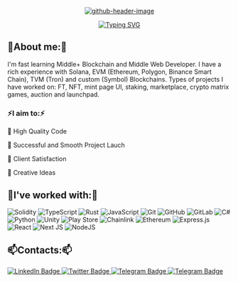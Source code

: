 <div id="header" align="center">
	
<a href="https://github.com/Aar0nWalker">![github-header-image](./github-header-image.png.png)
</a>
	
<a href="https://github.com/Aar0nWalker"><img src="https://readme-typing-svg.herokuapp.com?font=DynaPuff&size=32&duration=2500&pause=4000&color=2671FF&background=FF050500&center=true&vCenter=true&width=600&height=70&lines=Welcome+to+my+profile!;Developing+since+2021;Experienced+in+Sonala%2C+EVM%2C+TVM;Always+learning+new+stack;Middle+Web+Developer" alt="Typing SVG" /></a>
	
</div>

<div id="main">
<h2>💬About me:💬</h2>
	
I'm fast learning Middle+ Blockchain and Middle Web Developer.
I have a rich experience with Solana, EVM (Ethereum, Polygon, Binance Smart Chain), TVM (Tron) and custom (Symbol) Blockchains.
Types of projects I have worked on: FT, NFT, mint page UI, staking, marketplace, crypto matrix games, auction and launchpad.

<h3>⚡I aim to:⚡</h3>

:space_invader: High Quality Code

:space_invader: Successful and Smooth Project Lauch
	
:space_invader: Client Satisfaction
	
:space_invader:	Creative Ideas


<h2>🔭I've worked with:🔭</h2>

![Solidity](https://img.shields.io/badge/Solidity-%23363636.svg?style=for-the-badge&logo=solidity&logoColor=white) ![TypeScript](https://img.shields.io/badge/typescript-%23007ACC.svg?style=for-the-badge&logo=typescript&logoColor=white) ![Rust](https://img.shields.io/badge/rust-%23000000.svg?style=for-the-badge&logo=rust&logoColor=white) ![JavaScript](https://img.shields.io/badge/javascript-%23323330.svg?style=for-the-badge&logo=javascript&logoColor=%23F7DF1E) ![Git](https://img.shields.io/badge/git-%23F05033.svg?style=for-the-badge&logo=git&logoColor=white) ![GitHub](https://img.shields.io/badge/github-%23121011.svg?style=for-the-badge&logo=github&logoColor=white) ![GitLab](https://img.shields.io/badge/gitlab-%23181717.svg?style=for-the-badge&logo=gitlab&logoColor=white) ![C#](https://img.shields.io/badge/c%23-%23239120.svg?style=for-the-badge&logo=c-sharp&logoColor=white) ![Python](https://img.shields.io/badge/python-3670A0?style=for-the-badge&logo=python&logoColor=ffdd54) ![Unity](https://img.shields.io/badge/unity-%23000000.svg?style=for-the-badge&logo=unity&logoColor=white) ![Play Store](https://img.shields.io/badge/Google_Play-414141?style=for-the-badge&logo=google-play&logoColor=white) ![Chainlink](https://img.shields.io/badge/Chainlink-375BD2?style=for-the-badge&logo=Chainlink&logoColor=white) ![Ethereum](https://img.shields.io/badge/Ethereum-3C3C3D?style=for-the-badge&logo=Ethereum&logoColor=white) ![Express.js](https://img.shields.io/badge/express.js-%23404d59.svg?style=for-the-badge&logo=express&logoColor=%2361DAFB) ![React](https://img.shields.io/badge/react-%2320232a.svg?style=for-the-badge&logo=react&logoColor=%2361DAFB) ![Next JS](https://img.shields.io/badge/Next-black?style=for-the-badge&logo=next.js&logoColor=white) ![NodeJS](https://img.shields.io/badge/node.js-6DA55F?style=for-the-badge&logo=node.js&logoColor=white) 
	
</div>

<h2>📫Contacts:📫</h2>
<div id="badges">
	<a href="https://www.linkedin.com/in/aaron-walker-521412272/">
  <img src="https://img.shields.io/badge/LinkedIn-blue?style=for-the-badge&logo=linkedin&logoColor=white" alt="LinkedIn Badge"/>
	</a>
	<a href="https://twitter.com/aw1337">
  <img src="https://img.shields.io/badge/Twitter-blue?style=for-the-badge&logo=twitter&logoColor=white" alt="Twitter Badge"/>
	</a>
	<a href="https://t.me/aaronwdeveloper">
  <img src="https://img.shields.io/badge/Telegram-blue?style=for-the-badge&logo=telegram&logoColor=white" alt="Telegram Badge"/>
	</a>
	<a href="mailto:aaronwalkernft@gmail.com">
  <img src="https://img.shields.io/badge/Gmail-blue?style=for-the-badge&logo=gmail&logoColor=white" alt="Telegram Badge"/>
	</a>
</div>

